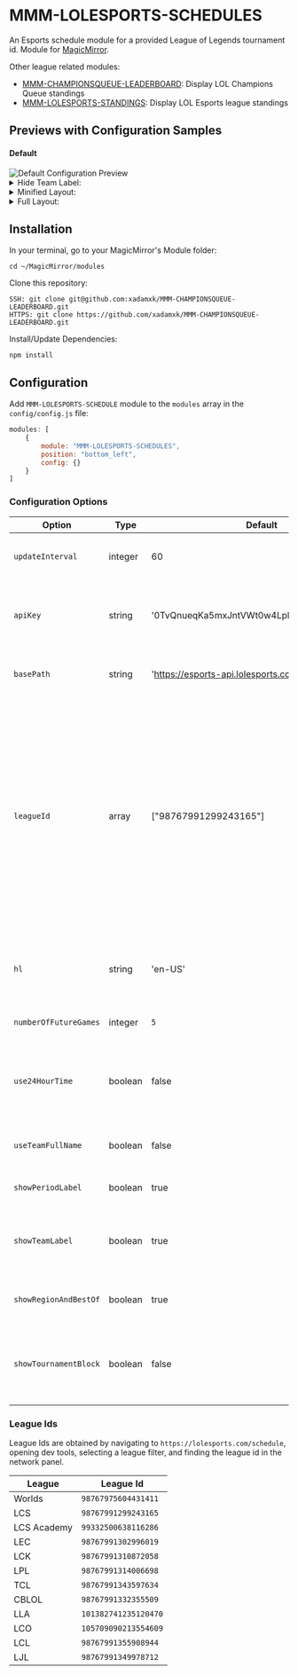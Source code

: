 # MMM-LOLESPORTS-SCHEDULES
An Esports schedule module for a provided League of Legends tournament id.
Module for <a href="https://github.com/MichMich/MagicMirror">MagicMirror</a>.

Other league related modules:
- <a href="https://github.com/xadamxk/MMM-CHAMPIONSQUEUE-LEADERBOARD">MMM-CHAMPIONSQUEUE-LEADERBOARD</a>: Display LOL Champions Queue standings
- <a href="https://github.com/xadamxk/MMM-LOLESPORTS-STANDINGS">MMM-LOLESPORTS-STANDINGS</a>: Display LOL Esports league standings 

## Previews with Configuration Samples
#### Default
<img src="https://github.com/xadamxk/MMM-LOLESPORTS-SCHEDULES/blob/main/screenshots/default_live.png?raw=true" title="Default Configuration Preview"  />

<details> 
  <summary>Hide Team Label:</summary>
  <img src="https://github.com/xadamxk/MMM-LOLESPORTS-SCHEDULES/blob/main/screenshots/hideFullName.png?raw=true" title="Preview Hide Team Label"  />
	<pre><code>
config: {
	showTeamLabel: false	
}
	</code></pre>
</details>

<details> 
  <summary>Minified Layout:</summary>
  <img src="https://github.com/xadamxk/MMM-LOLESPORTS-SCHEDULES/blob/main/screenshots/hideFullName_hideRegionAndBestOf.png?raw=true" title="Preview Minified Layout"  />
	<pre><code>
config: {
	showTeamLabel: false,
	showRegionAndBestOf: false,
}
	</code></pre>
</details>

<details> 
  <summary>Full Layout:</summary>
  <img src="https://github.com/xadamxk/MMM-LOLESPORTS-SCHEDULES/blob/main/screenshots/hidePeriodLabel_use24hour_useFullTeamName_showTournamentBlock.png?raw=true" title="Preview Full Layout"  />
	<pre><code>
config: {
	showPeriodLabel: false,
	use24HourTime: true,
	useTeamFullName: true,
	showTournamentBlock: true
}
	</code></pre>
</details>

## Installation
In your terminal, go to your MagicMirror's Module folder:
````
cd ~/MagicMirror/modules
````

Clone this repository:
````
SSH: git clone git@github.com:xadamxk/MMM-CHAMPIONSQUEUE-LEADERBOARD.git
HTTPS: git clone https://github.com/xadamxk/MMM-CHAMPIONSQUEUE-LEADERBOARD.git
````

Install/Update Dependencies:
````
npm install
````

## Configuration
Add `MMM-LOLESPORTS-SCHEDULE` module to the `modules` array in the `config/config.js` file:
````javascript
modules: [
	{
		module: "MMM-LOLESPORTS-SCHEDULES",
		position: "bottom_left",
		config: {}
	}
]
````
### Configuration Options

| **Option** | **Type** | **Default** | **Description** |
| --- | --- | --- | --- |
| `updateInterval` | integer | 60 | Number of minutes to poll api for updates. |
| `apiKey` | string | '0TvQnueqKa5mxJntVWt0w4LpLfEkrV1Ta8rQBb9Z' | Api key used to query esports API - all users' api key is the default key. |
| `basePath` | string | 'https://esports-api.lolesports.com/persisted/gw' | Base bath used to query the esports api. |
| `leagueId` | array | ["98767991299243165"] | Array of league ids to get esport standings. Currently the API only supports a single league id. If no id is provided, then all region games will be provided. Refer to league table below for ids of other leagues. Defaults to NA LCS.|
| `hl` | string | 'en-US' | Host language/ locale to use when requesting esports data. |
| `numberOfFutureGames` | integer | `5` | Number of future games to display. |
| `use24HourTime` | boolean | false | Use 24 hour format (hh:mm) rather than 12 hour format (hh PERIOD) |
| `useTeamFullName` | boolean | false | Show teams' full name rather than teams' code. |
| `showPeriodLabel` | boolean | true | Show period (AM/PM) after time. |
| `showTeamLabel` | boolean | true | Show team label (name/code). Use `false` for slim component. |
| `showRegionAndBestOf` | boolean | true | Show region and best of format for games. |
| `showTournamentBlock` | boolean | false | Show tournament block (ie. Playoffs - Round 1) after start date.|

### League Ids
League Ids are obtained by navigating to `https://lolesports.com/schedule`, opening dev tools, selecting a league filter, and finding the league id in the network panel.

| **League** | **League Id** |
| --- | --- |
| Worlds | `98767975604431411` |
| LCS | `98767991299243165` |
| LCS Academy | `99332500638116286` |
| LEC | `98767991302996019` |
| LCK | `98767991310872058` |
| LPL | `98767991314006698` |
| TCL | `98767991343597634` |
| CBLOL | `98767991332355509` |
| LLA | `101382741235120470` |
| LCO | `105709090213554609` |
| LCL | `98767991355908944` |
| LJL | `98767991349978712` |

